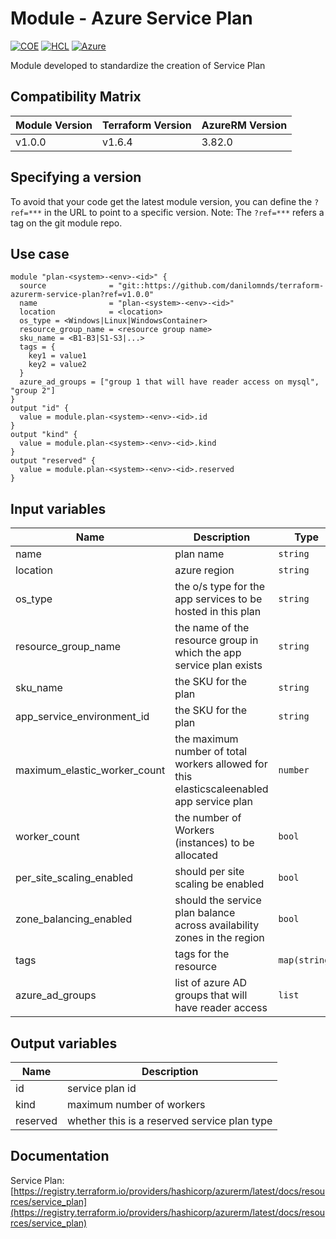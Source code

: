 # Module - Azure Service Plan
[![COE](https://img.shields.io/badge/Created%20By-CCoE-blue)]()
[![HCL](https://img.shields.io/badge/language-HCL-blueviolet)](https://www.terraform.io/)
[![Azure](https://img.shields.io/badge/provider-Azure-blue)](https://registry.terraform.io/providers/hashicorp/azurerm/latest)

Module developed to standardize the creation of Service Plan

## Compatibility Matrix

| Module Version | Terraform Version | AzureRM Version |
|----------------|-------------------| --------------- |
| v1.0.0         | v1.6.4            | 3.82.0          |

## Specifying a version

To avoid that your code get the latest module version, you can define the `?ref=***` in the URL to point to a specific version.
Note: The `?ref=***` refers a tag on the git module repo.

## Use case
```hcl
module "plan-<system>-<env>-<id>" {
  source              = "git::https://github.com/danilomnds/terraform-azurerm-service-plan?ref=v1.0.0"
  name                = "plan-<system>-<env>-<id>"
  location            = <location>
  os_type = <Windows|Linux|WindowsContainer>
  resource_group_name = <resource group name>
  sku_name = <B1-B3|S1-S3|...>
  tags = {
    key1 = value1
    key2 = value2
  }
  azure_ad_groups = ["group 1 that will have reader access on mysql", "group 2"]
}
output "id" {
  value = module.plan-<system>-<env>-<id>.id
}
output "kind" {
  value = module.plan-<system>-<env>-<id>.kind
}
output "reserved" {
  value = module.plan-<system>-<env>-<id>.reserved
}
```

## Input variables

| Name | Description | Type | Default | Required |
|------|-------------|------|---------|:--------:|
| name | plan name | `string` | n/a | `Yes` |
| location | azure region | `string` | n/a | `Yes` |
| os_type | the o/s type for the app services to be hosted in this plan | `string` | n/a | `Yes` |
| resource_group_name | the name of the resource group in which the app service plan exists | `string` | n/a | `Yes` |
| sku_name | the SKU for the plan | `string` | n/a | `Yes` |
| app_service_environment_id | the SKU for the plan | `string` | n/a | `Yes` |
| maximum_elastic_worker_count | the maximum number of total workers allowed for this elasticscaleenabled app service plan | `number` | `null` | No |
| worker_count | the number of Workers (instances) to be allocated | `bool` | `false` | No |
| per_site_scaling_enabled | should per site scaling be enabled | `bool` | `false` | No |
| zone_balancing_enabled | should the service plan balance across availability zones in the region | `bool` | `false` | No |
| tags | tags for the resource | `map(string)` | `{}` | No |
| azure_ad_groups | list of azure AD groups that will have reader access  | `list` | `[]` | No |

  ## Output variables

| Name | Description |
|------|-------------|
| id | service plan id |
| kind | maximum number of workers |
| reserved | whether this is a reserved service plan type |

## Documentation
Service Plan: <br>
[https://registry.terraform.io/providers/hashicorp/azurerm/latest/docs/resources/service_plan](https://registry.terraform.io/providers/hashicorp/azurerm/latest/docs/resources/service_plan)